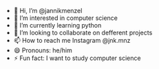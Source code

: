 - 👋 Hi, I’m @jannikmenzel
- 👀 I’m interested in computer science
- 🌱 I’m currently learning python
- 💞️ I’m looking to collaborate on defferent projects
- 📫 How to reach me Instagram @jnk.mnz
- 😄 Pronouns: he/him
- ⚡ Fun fact: I want to study computer science

<!---
jannikmenzel/jannikmenzel is a ✨ special ✨ repository because its `README.md` (this file) appears on your GitHub profile.
You can click the Preview link to take a look at your changes.
--->
